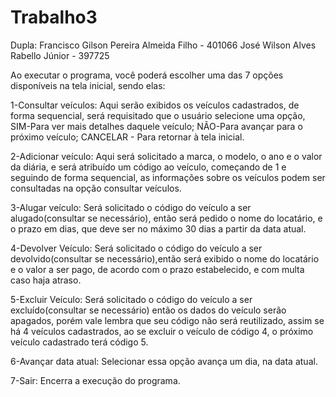 # Trabalho3

Dupla:
Francisco Gilson Pereira Almeida Filho - 401066
José Wilson Alves Rabello Júnior - 397725

Ao executar o programa, você poderá escolher uma das 7 opções disponíveis na tela inicial, sendo elas:

1-Consultar veículos:
Aqui serão exibidos os veículos cadastrados, de forma sequencial, será requisitado que o usuário selecione uma opção, SIM-Para ver mais detalhes daquele veículo; NÃO-Para avançar para o próximo veículo; CANCELAR - Para retornar à tela inicial.

2-Adicionar veículo:
Aqui será solicitado a marca, o modelo, o ano e o valor da diária, e será atribuído um código ao veículo, começando de 1 e seguindo de forma sequencial, as informações sobre os veículos podem ser consultadas na opção consultar veículos.

3-Alugar veículo:
Será solicitado o código do veículo a ser alugado(consultar se necessário), então será pedido o nome do locatário, e o prazo em dias, que deve ser no máximo 30 dias a partir da data atual.
 
4-Devolver Veículo:
Será solicitado o código do veículo a ser devolvido(consultar se necessário),então será exibido o nome do locatário e o valor a ser pago, de acordo com o prazo estabelecido, e com multa caso haja atraso.

5-Excluir Veículo:
Será solicitado o código do veículo a ser excluído(consultar se necessário) então os dados do veículo serão apagados, porém vale lembra que seu código não será reutilizado, assim se há 4 veículos cadastrados, ao se excluir o veículo de código 4, o próximo veículo cadastrado terá código 5.

6-Avançar data atual:
Selecionar essa opção avança um dia, na data atual.

7-Sair:
Encerra a execução do programa.
